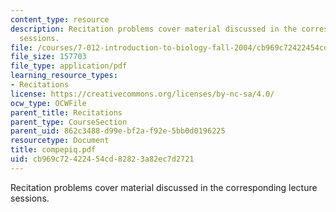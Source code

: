```yaml
---
content_type: resource
description: Recitation problems cover material discussed in the corresponding lecture
  sessions.
file: /courses/7-012-introduction-to-biology-fall-2004/cb969c72422454cd82823a82ec7d2721_compepiq.pdf
file_size: 157703
file_type: application/pdf
learning_resource_types:
- Recitations
license: https://creativecommons.org/licenses/by-nc-sa/4.0/
ocw_type: OCWFile
parent_title: Recitations
parent_type: CourseSection
parent_uid: 862c3488-d99e-bf2a-f92e-5bb0d0196225
resourcetype: Document
title: compepiq.pdf
uid: cb969c72-4224-54cd-8282-3a82ec7d2721
---
```

Recitation problems cover material discussed in the corresponding lecture sessions.